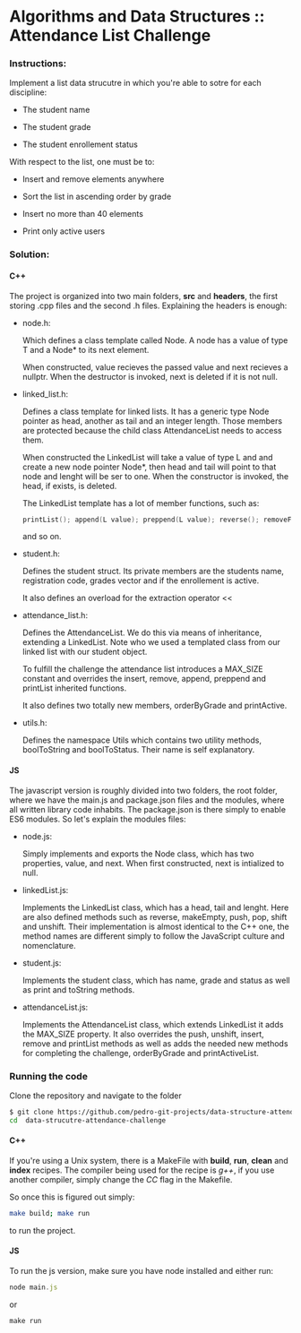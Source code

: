 # Algorithms and Data Structures :: Attendance List Challenge 

### Instructions:

Implement a list data strucutre in which you're able to sotre for each discipline:

- The student name

- The student grade 

- The student enrollement status 

With respect to the list, one must be to: 

- Insert and remove elements anywhere

- Sort the list in ascending order by grade

- Insert no more than 40 elements 

- Print only active users

### Solution:

#### C++

The project is organized into two main folders, **src** and **headers**, the first storing .cpp files and the second .h files. Explaining the headers is enough:

- node.h:

	Which defines a class template called Node. A node has a value of type T and a Node* to its next element.

	When constructed, value recieves the passed value and next recieves a nullptr. When the destructor is invoked, next is deleted if it is not null.

- linked_list.h:

	Defines a class template for linked lists. It has a generic type Node<T> pointer as head, another as tail and an integer length. Those members are protected because the child class AttendanceList needs to access them.

	When constructed the LinkedList will take a value of type L  and and create a new node pointer Node<L>*, then head and tail will point to that node and lenght will be ser to one. When the constructor is invoked, the head, if exists, is deleted.

	The LinkedList template has a lot of member functions, such as:
	```c++
	printList(); append(L value); preppend(L value); reverse(); removeFirst(); removeLast(); remove(int index); getByIndex(int index); set(int index, L value);
	```
	and so on.

- student.h:

	Defines the student struct. Its private members are the students name, registration code, grades vector and if the enrollement is active.

	It also defines an overload for the extraction operator <<

- attendance_list.h:

	Defines the AttendanceList. We do this via means of inheritance, extending a LinkedList<Student>. Note who we used a templated class from our linked list with our student object.

	To fulfill the challenge the attendance list introduces a MAX_SIZE constant and overrides the insert, remove, append, preppend and printList inherited functions.

	It also defines two totally new members, orderByGrade and printActive.

- utils.h:

	Defines the namespace Utils which contains two utility methods, boolToString and boolToStatus. Their name is self explanatory.

#### JS

The javascript version is roughly divided into two folders, the root folder, where we have the main.js and package.json files and the modules, where all written library code inhabits. The package.json is there simply to enable ES6 modules. So let's explain the modules files:


- node.js:

	Simply implements and exports the Node class, which has two properties, value, and next. When first constructed, next is intialized to null.

- linkedList.js:

	Implements the LinkedList class, which has a head, tail and lenght. Here are also defined methods such as reverse, makeEmpty, push, pop, shift and unshift. Their implementation is almost identical to the C++ one, the method names are different simply to follow the JavaScript culture and nomenclature.

- student.js:

	Implements the student class, which has name, grade and status as well as print and toString methods.

- attendanceList.js:

	Implements the AttendanceList class, which extends LinkedList it adds the MAX_SIZE property. It also overrides the push, unshift, insert, remove and printList methods as well as adds the needed new methods for completing the challenge, orderByGrade and printActiveList.  

### Running the code

Clone the repository and navigate to the folder

```sh
$ git clone https://github.com/pedro-git-projects/data-structure-attendance-challenge; 
cd  data-strucutre-attendance-challenge
```

#### C++

If you're using a Unix system, there is a MakeFile with  **build**, **run**, **clean** and **index** recipes. The compiler being used for the recipe is *g++*, if you use another compiler, simply change the *CC* flag in the Makefile.

So once this is figured out simply:

```sh
make build; make run 
```

to run the project.

#### JS

To run the js version, make sure you have node installed and either run:

```js
node main.js
```

or 

```js
make run
```


